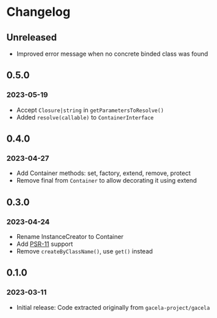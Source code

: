 # Changelog

## Unreleased

- Improved error message when no concrete binded class was found

## 0.5.0
### 2023-05-19

- Accept `Closure|string` in `getParametersToResolve()`
- Added `resolve(callable)` to `ContainerInterface`

## 0.4.0
### 2023-04-27

- Add Container methods: set, factory, extend, remove, protect
- Remove final from `Container` to allow decorating it using extend

## 0.3.0
### 2023-04-24

- Rename InstanceCreator to Container
- Add [PSR-11](https://www.php-fig.org/psr/psr-11/) support
- Remove `createByClassName()`, use `get()` instead

## 0.1.0
### 2023-03-11

- Initial release: Code extracted originally from `gacela-project/gacela`
